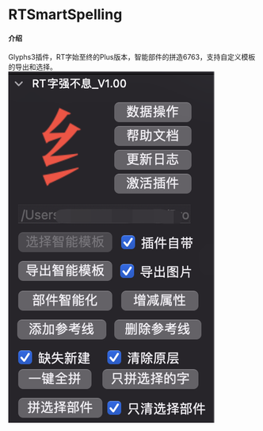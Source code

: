 # RTSmartSpelling

#### 介绍
Glyphs3插件，RT字始至终的Plus版本，智能部件的拼造6763，支持自定义模板的导出和选择。
 ![输入图片说明](screenshot.png)

